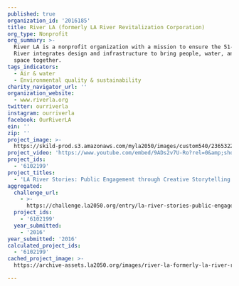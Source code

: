 ```yaml
---
published: true
organization_id: '2016185'
title: River LA (formerly LA River Revitalization Corporation)
org_type: Nonprofit
org_summary: >-
  River LA is a nonprofit organization with a mission to ensure the 51-mile LA
  River integrates design and infrastructure to bring people, water, and public
  space together.
tags_indicators:
  - Air & water
  - Environmental quality & sustainability
charity_navigator_url: ''
organization_website:
  - www.riverla.org
twitter: ourriverla
instagram: ourriverla
facebook: OurRiverLA
ein: ''
zip: ''
project_image: >-
  https://skild-prod.s3.amazonaws.com/myla2050/images/custom540/2365322355741-team90.jpg
project_video: 'https://www.youtube.com/embed/9ADs2v7U-Ro?rel=0&amp;showinfo=0'
project_ids:
  - '6102199'
project_titles:
  - 'LA River Stories: Public Engagement through Creative Storytelling'
aggregated:
  challenge_url:
    - >-
      https://challenge.la2050.org/entry/la-river-stories-public-engagement-through-creative-storytelling
  project_ids:
    - '6102199'
  year_submitted:
    - '2016'
year_submitted: '2016'
calculated_project_ids:
  - '6102199'
cached_project_image: >-
  https://archive-assets.la2050.org/images/river-la-formerly-la-river-revitalization-corporation/skild-prod.s3.amazonaws.com/myla2050/images/custom540/2365322355741-team90.jpg

---
```

